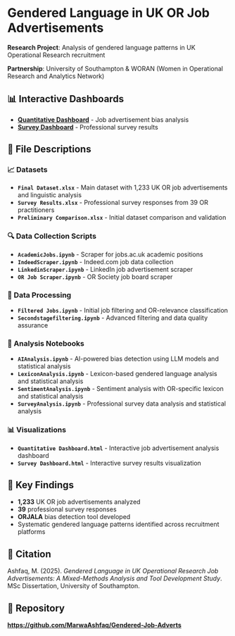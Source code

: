 # Gendered Language in UK OR Job Advertisements

**Research Project**: Analysis of gendered language patterns in UK Operational Research recruitment

**Partnership**: University of Southampton & WORAN (Women in Operational Research and Analytics Network)

## 📊 Interactive Dashboards
- **[Quantitative Dashboard](https://marwaashfaq.github.io/Gendered-Job-Adverts/Quantitative%20Dashboard.html)** - Job advertisement bias analysis
- **[Survey Dashboard](https://marwaashfaq.github.io/Gendered-Job-Adverts/Survey%20Dashboard.html)** - Professional survey results

## 📁 File Descriptions

### 📈 Datasets
- **`Final Dataset.xlsx`** - Main dataset with 1,233 UK OR job advertisements and linguistic analysis
- **`Survey Results.xlsx`** - Professional survey responses from 39 OR practitioners  
- **`Preliminary Comparison.xlsx`** - Initial dataset comparison and validation

### 🔍 Data Collection Scripts
- **`AcademicJobs.ipynb`** - Scraper for jobs.ac.uk academic positions
- **`IndeedScraper.ipynb`** - Indeed.com job data collection
- **`LinkedinScraper.ipynb`** - LinkedIn job advertisement scraper
- **`OR Job Scraper.ipynb`** - OR Society job board scraper

### 🧹 Data Processing
- **`Filtered Jobs.ipynb`** - Initial job filtering and OR-relevance classification
- **`Secondstagefiltering.ipynb`** - Advanced filtering and data quality assurance

### 🔬 Analysis Notebooks
- **`AIAnalysis.ipynb`** - AI-powered bias detection using LLM models and statistical analysis
- **`LexiconAnalysis.ipynb`** - Lexicon-based gendered language analysis and statistical analysis
- **`SentimentAnalysis.ipynb`** - Sentiment analysis with OR-specific lexicon and statistical analysis
- **`SurveyAnalysis.ipynb`** - Professional survey data analysis and statistical analysis

### 📊 Visualizations
- **`Quantitative Dashboard.html`** - Interactive job advertisement analysis dashboard
- **`Survey Dashboard.html`** - Interactive survey results visualization

## 🎯 Key Findings
- **1,233** UK OR job advertisements analyzed
- **39** professional survey responses
- **ORJALA** bias detection tool developed
- Systematic gendered language patterns identified across recruitment platforms

## 📖 Citation
Ashfaq, M. (2025). *Gendered Language in UK Operational Research Job Advertisements: A Mixed-Methods Analysis and Tool Development Study*. MSc Dissertation, University of Southampton.

## 🔗 Repository
**https://github.com/MarwaAshfaq/Gendered-Job-Adverts**
